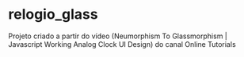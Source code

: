 # relogio_glass
 Projeto criado a partir do vídeo (Neumorphism To Glassmorphism | Javascript Working Analog Clock UI Design) do canal Online Tutorials
